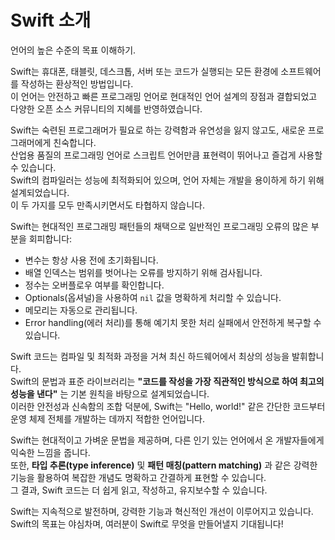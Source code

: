 # Swift 소개

언어의 높은 수준의 목표 이해하기. 

Swift는 휴대폰, 태블릿, 데스크톱, 서버 또는 코드가 실행되는 모든 환경에 소프트웨어를 작성하는 환상적인 방법입니다.  
이 언어는 안전하고 빠른 프로그래밍 언어로 현대적인 언어 설계의 장점과 결합되었고 다양한 오픈 소스 커뮤니티의 지혜를 반영하였습니다.

Swift는 숙련된 프로그래머가 필요로 하는 강력함과 유연성을 잃지 않고도, 새로운 프로그래머에게 친숙합니다.   
산업용 품질의 프로그래밍 언어로 스크립트 언어만큼 표현력이 뛰어나고 즐겁게 사용할 수 있습니다.  
Swift의 컴파일러는 성능에 최적화되어 있으며, 언어 자체는 개발을 용이하게 하기 위해 설계되었습니다.  
이 두 가지를 모두 만족시키면서도 타협하지 않습니다.

Swift는 현대적인 프로그래밍 패턴들의 채택으로 일반적인 프로그래밍 오류의 많은 부분을 회피합니다:

- 변수는 항상 사용 전에 초기화됩니다.  
- 배열 인덱스는 범위를 벗어나는 오류를 방지하기 위해 검사됩니다.  
- 정수는 오버플로우 여부를 확인합니다.  
- Optionals(옵셔널)을 사용하여 `nil` 값을 명확하게 처리할 수 있습니다.  
- 메모리는 자동으로 관리됩니다.  
- Error handling(에러 처리)를 통해 예기치 못한 처리 실패에서 안전하게 복구할 수 있습니다.

Swift 코드는 컴파일 및 최적화 과정을 거쳐 최신 하드웨어에서 최상의 성능을 발휘합니다.  
Swift의 문법과 표준 라이브러리는 **"코드를 작성을 가장 직관적인 방식으로 하여 최고의 성능을 낸다"** 는 기본 원칙을 바탕으로 설계되었습니다.  
이러한 안전성과 신속함의 조합 덕분에, Swift는 "Hello, world!" 같은 간단한 코드부터 운영 체제 전체를 개발하는 데까지 적합한 언어입니다. 

Swift는 현대적이고 가벼운 문법을 제공하며, 다른 인기 있는 언어에서 온 개발자들에게 익숙한 느낌을 줍니다.  
또한, **타입 추론(type inference)** 및 **패턴 매칭(pattern matching)** 과 같은 강력한 기능을 활용하여 복잡한 개념도 명확하고 간결하게 표현할 수 있습니다.  
그 결과, Swift 코드는 더 쉽게 읽고, 작성하고, 유지보수할 수 있습니다.  

Swift는 지속적으로 발전하며, 강력한 기능과 혁신적인 개선이 이루어지고 있습니다.  
Swift의 목표는 야심차며, 여러분이 Swift로 무엇을 만들어낼지 기대됩니다!

<!--
This source file is part of the Swift.org open source project

Copyright (c) 2014 - 2022 Apple Inc. and the Swift project authors
Licensed under Apache License v2.0 with Runtime Library Exception

See https://swift.org/LICENSE.txt for license information
See https://swift.org/CONTRIBUTORS.txt for the list of Swift project authors
-->
